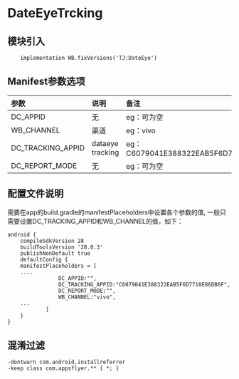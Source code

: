 # DateEyeTrcking

## 模块引入

```text
    implementation WB.fixVersions('TJ:DateEye')
```

## Manifest参数选项

| 参数 | 说明 | 备注 |
| :--- | :--- | :--- |
| DC\_APPID | 无 | eg：可为空 |
| WB\_CHANNEL | 渠道 | eg：vivo |
| DC\_TRACKING\_APPID | dataeye tracking | eg：C6079041E388322EAB5F6D7718E86DB6F |
| DC\_REPORT\_MODE | 无 | eg：可为空 |

## 配置文件说明

需要在app的build.gradle的manifestPlaceholders中设置各个参数的值, 一般只需要设置DC\_TRACKING\_APPID和WB\_CHANNEL的值，如下：

```text
android {
    compileSdkVersion 28
    buildToolsVersion '28.0.3'
    publishNonDefault true
    defaultConfig {
    manifestPlaceholders = [
    ....
                DC_APPID:"",
                DC_TRACKING_APPID:"C6079041E388322EAB5F6D7718E86DB6F",
                DC_REPORT_MODE:"",
                WB_CHANNEL:"vivo",
    ...
            ]
    }
}
```

## 混淆过滤

```text
-dontwarn com.android.installreferrer
-keep class com.appsflyer.** { *; }
```

